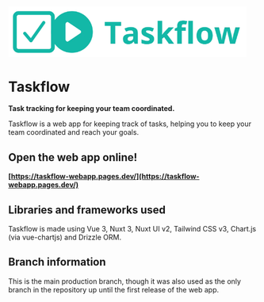 <img src="logo-github.webp" alt="Taskflow logo" width="480px">

# Taskflow

**Task tracking for keeping your team coordinated.**

Taskflow is a web app for keeping track of tasks, helping you to keep your team coordinated and reach your goals.

## Open the web app online!

**[https://taskflow-webapp.pages.dev/](https://taskflow-webapp.pages.dev/)**

## Libraries and frameworks used

Taskflow is made using Vue 3, Nuxt 3, Nuxt UI v2, Tailwind CSS v3, Chart.js (via vue-chartjs) and Drizzle ORM.

## Branch information

This is the main production branch, though it was also used as the only branch in the repository up until the first release of the web app.

